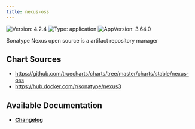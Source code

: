 ```yaml
---
title: nexus-oss
---
```


![Version: 4.2.4](https://img.shields.io/badge/Version-4.2.4-informational?style=flat-square) ![Type: application](https://img.shields.io/badge/Type-application-informational?style=flat-square) ![AppVersion: 3.64.0](https://img.shields.io/badge/AppVersion-3.64.0-informational?style=flat-square)

Sonatype Nexus open source is a artifact repository manager

## Chart Sources

- https://github.com/truecharts/charts/tree/master/charts/stable/nexus-oss
- https://hub.docker.com/r/sonatype/nexus3

## Available Documentation

- [**Changelog**](./CHANGELOG.md)
